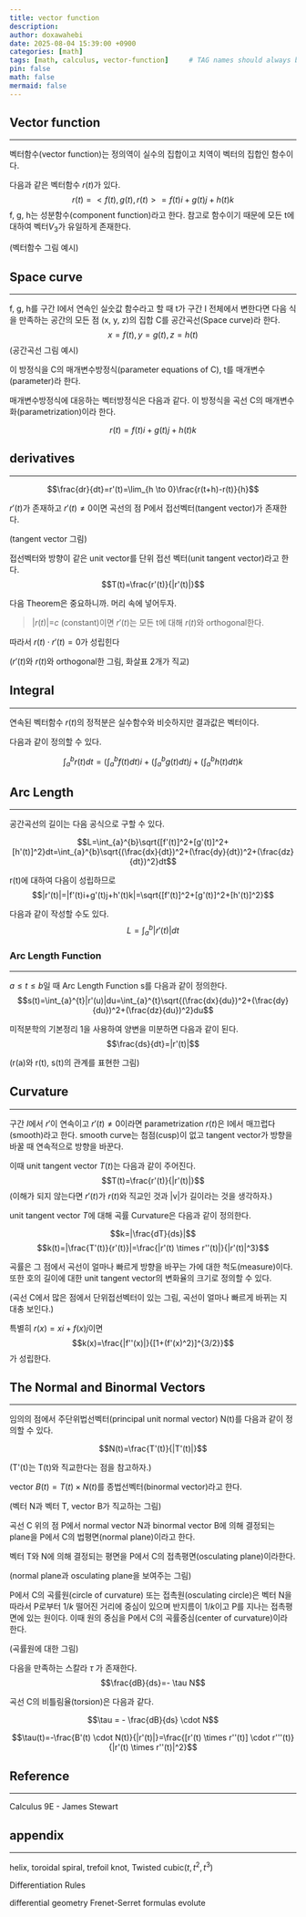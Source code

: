 ```yaml
---
title: vector function
description: 
author: doxawahebi
date: 2025-08-04 15:39:00 +0900
categories: [math]
tags: [math, calculus, vector-function]     # TAG names should always be lowercase
pin: false
math: false
mermaid: false
---
```




## Vector function
---
벡터함수(vector function)는 정의역이 실수의 집합이고 치역이 벡터의 집합인 함수이다.

다음과 같은 벡터함수 $r(t)$가 있다. 
$$r(t)=<f(t), g(t), r(t)>=f(t)i+g(t)j+h(t)k$$
f, g, h는 성분함수(component function)라고 한다. 
참고로 함수이기 때문에 모든 t에 대하여 벡터$V_3$가 유일하게 존재한다.

(벡터함수 그림 예시)

## Space curve
---
f, g, h를 구간 I에서 연속인 실숫값 함수라고 할 때 t가 구간 I 전체에서 변한다면 다음 식을 만족하는 공간의 모든 점 (x, y, z)의 집합 C를 공간곡선(Space curve)라 한다.
$$x = f(t), y=g(t), z=h(t)$$
(공간곡선 그림 예시)

이 방정식을 C의 매개변수방정식(parameter equations of C), t를 매개변수(parameter)라 한다.

매개변수방정식에 대응하는 벡터방정식은 다음과 같다. 이 방정식을 곡선 C의 매개변수화(parametrization)이라 한다.

$$r(t)=f(t)i+g(t)j+h(t)k$$

## derivatives
---

$$\frac{dr}{dt}=r'(t)=\lim_{h \to 0}\frac{r(t+h)-r(t)}{h}$$

$r'(t)$가 존재하고 $r'(t)\neq0$이면 곡선의 점 P에서 접선벡터(tangent vector)가 존재한다.

(tangent vector 그림)

접선벡터와 방향이 같은 unit vector를 단위 접선 벡터(unit tangent vector)라고 한다.
$$T(t)=\frac{r'(t)}{|r'(t)|}$$


다음 Theorem은 중요하니까. 머리 속에 넣어두자.

> $|r(t)|$=$c$ (constant)이면 $r'(t)$는 모든 t에 대해 $r(t)$와 orthogonal한다.

따라서 $r(t) \cdot r'(t)=0$가 성립힌다

($r'(t)$와 $r(t)$와 orthogonal한 그림, 화살표 2개가 직교)

## Integral
---
연속된 벡터함수 $r(t)$의 정적분은 실수함수와 비슷하지만 결과값은 벡터이다.

다음과 같이 정의할 수 있다.

$$
\int_{a}^{b}r(t)dt = (\int_{a}^{b}f(t)dt)i+(\int_{a}^{b}g(t)dt)j+
(\int_{a}^{b}h(t)dt)k
$$

## Arc Length
---
공간곡선의 길이는 다음 공식으로 구할 수 있다.

$$L=\int_{a}^{b}\sqrt{[f'(t)]^2+[g'(t)]^2+[h'(t)]^2}dt=\int_{a}^{b}\sqrt{(\frac{dx}{dt})^2+(\frac{dy}{dt})^2+(\frac{dz}{dt})^2}dt$$

r(t)에 대하여 다음이 성립하므로
$$|r'(t)|=|f'(t)i+g'(t)j+h'(t)k|=\sqrt{[f'(t)]^2+[g'(t)]^2+[h'(t)]^2}$$

다음과 같이 작성할 수도 있다.
$$L=\int_{a}^{b}|r'(t)|dt$$

### Arc Length Function
---
$a \leq t \leq b$일 때 Arc Length Function s를 다음과 같이 정의한다.
$$s(t)=\int_{a}^{t}|r'(u)|du=\int_{a}^{t}\sqrt{(\frac{dx}{du})^2+(\frac{dy}{du})^2+(\frac{dz}{du})^2}du$$

미적분학의 기본정리 1을 사용하여 양변을 미분하면 다음과 같이 된다.
$$\frac{ds}{dt}=|r'(t)|$$

(r(a)와 r(t), s(t)의 관계를 표현한 그림)

## Curvature
---
구간 $I$에서 $r'$이 연속이고 $r'(t) \neq 0$이라면 parametrization $r(t)$은 I에서 매끄럽다(smooth)라고 한다. smooth curve는 첨점(cusp)이 없고 tangent vector가 방향을 바꿀 때 연속적으로 방향을 바꾼다.

이때 unit tangent vector $T(t)$는 다음과 같이 주어진다.
$$T(t)=\frac{r'(t)}{|r'(t)|}$$
(이해가 되지 않는다면 $r'(t)$가 $r(t)$와 직교인 것과 |v|가 길이라는 것을 생각하자.)

unit tangent vector $T$에 대해 곡률 Curvature은 다음과 같이 정의한다.

$$k=|\frac{dT}{ds}|$$
$$k(t)=|\frac{T'(t)}{r'(t)}|=\frac{|r'(t) \times  r''(t)|}{|r'(t)|^3}$$

곡률은 그 점에서 곡선이 얼마나 빠르게 방향을 바꾸는 가에 대한 척도(measure)이다. 또한 호의 길이에 대한 unit tangent vector의 변화율의 크기로 정의할 수 있다.

(곡선 C에서 많은 점에서 단위접선벡터이 있는 그림, 곡선이 얼마나 빠르게 바뀌는 지 대충 보인다.)

특별히 $r(x)=xi+f(x)j$이면 
$$k(x)=\frac{|f''(x)|}{[1+(f'(x)^2)]^{3/2}}$$
가 성립한다.


## The Normal and Binormal Vectors
---
임의의 점에서 주단위법선벡터(principal unit normal vector) N(t)를 다음과 같이 정의할 수 있다.

$$N(t)=\frac{T'(t)}{|T'(t)|}$$

(T'(t)는 T(t)와 직교한다는 점을 참고하자.)

vector $B(t) = T(t) \times N(t)$를 종법선벡터(binormal vector)라고 한다.

(벡터 N과 벡터 T, vector B가 직교하는 그림)


곡선 C 위의 점 P에서 normal vector N과
 binormal vector B에 의해 결정되는 plane을 P에서 C의 법평면(normal plane)이라고 한다.

벡터 T와 N에 의해 결정되는 평면을 P에서 C의 접촉평면(osculating plane)이라한다.

(normal plane과 osculating plane을 보여주는 그림)

P에서 C의 곡률원(circle of curvature) 또는 접촉원(osculating circle)은 벡터 N을 따라서 P로부터 $1/k$ 떨어진 거리에 중심이 있으며 반지름이 $1/k$이고 P를 지나는 접촉평면에 있는 원이다. 이때 원의 중심을 P에서 C의 곡률중심(center of curvature)이라 한다.

(곡률원에 대한 그림)

다음을 만족하는 스칼라 $\tau$ 가 존재한다.
$$\frac{dB}{ds}=- \tau N$$

곡선 C의 비틀림율(torsion)은 다음과 같다.

$$\tau = - \frac{dB}{ds} \cdot N$$


$$\tau(t)=-\frac{B'(t) \cdot N(t)}{|r'(t)|}=\frac{[r'(t) \times r''(t)] \cdot r'''(t)}{|r'(t) \times r''(t)|^2}$$

## Reference
---
Calculus 9E - James Stewart

## appendix 
---
helix, toroidal spiral, trefoil knot, Twisted cubic($t, t^2, t^3$)

Differentiation Rules

differential geometry
Frenet-Serret formulas
evolute
